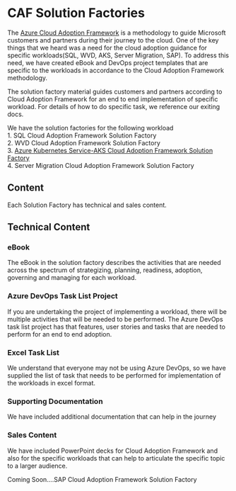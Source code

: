 # CAF Solution Factories
The [Azure Cloud Adoption Framework](https://azure.microsoft.com/en-us/cloud-adoption-framework) is a methodology to guide Microsoft customers and partners during their journey to the cloud. One of the key things that we heard was a need for the cloud adoption guidance for specific workloads(SQL, WVD, AKS, Server Migration, SAP). To address this need, we have created eBook and DevOps project templates that are specific to the workloads in accordance to the Cloud Adoption Framework methodology. 

The solution factory material guides customers and partners according to Cloud Adoption Framework for an end to end implementation of specific workload. For details of how to do specific task, we reference our exiting docs. 

We have the solution factories for the following workload  
	1. SQL Cloud Adoption Framework Solution Factory  
	2. WVD Cloud Adoption Framework Solution Factory  
	3. [Azure Kubernetes Service-AKS Cloud Adoption Framework Solution Factory](https://github.com/Azure/AKS_CAF_SolutionFactory)  
	4. Server Migration Cloud Adoption Framework Solution Factory  

## Content   
Each Solution Factory has technical and sales content. 

## Technical Content  
### eBook 
The eBook in the solution factory describes the activities that are needed across the spectrum of strategizing, planning, readiness, adoption, governing and managing for each workload. 

### Azure DevOps Task List Project   
If you are undertaking the project of implementing a workload, there will be multiple activities that will be needed to be performed. 
The Azure DevOps task list project has that features, user stories and tasks that are needed to perform for an end to end adoption.  

### Excel Task List  
We understand that everyone may not be using Azure DevOps, so we have supplied the list of task that needs to be performed for implementation of the workloads in excel format.
 
### Supporting Documentation     
We have included additional documentation that can help in the journey


### Sales Content
We have included PowerPoint decks for Cloud Adoption Framework and also for the specific workloads that can help to articulate the specific topic to a larger audience.  



Coming Soon….SAP Cloud Adoption Framework Solution Factory
